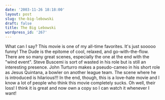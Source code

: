 ```yaml
---
date: '2003-11-26 18:18:00'
layout: post
slug: the-big-lebowski
draft: false
title: The Big Lebowski
wordpress_id: '267'
---
```


What can I say? This movie is one of my all-time favorites. It's just sooooo funny! The Dude is the epitome of cool, relaxed, and go-with-the-flow. There are so many great scenes, especially the one at the end with the "wind event". Steve Buscemi is sort of wasted in his role but is still an interesting presence. John Turturro makes a pseudo-cameo in his short role as Jesus Quintana, a bowler on another league team. The scene where he is introduced is hilarious!!! In the end, though, this is a love-hate movie and I know a lot of people who think this movie completely sucks. Oh well, their loss! I think it is great and now own a copy so I can watch it whenever I want!

